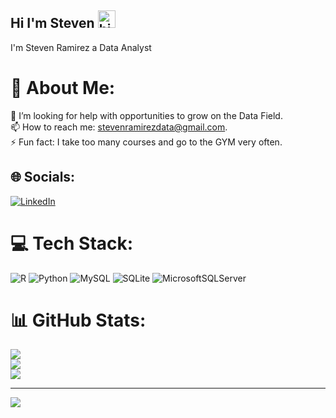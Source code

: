 ## Hi I'm Steven <img src="https://user-images.githubusercontent.com/1303154/88677602-1635ba80-d120-11ea-84d8-d263ba5fc3c0.gif" width="28px" height="28px" alt="hi">

I'm Steven Ramirez a Data Analyst




# 💫 About Me:
🤔 I’m looking for help with opportunities to grow on the Data Field.<br>📫 How to reach me: stevenramirezdata@gmail.com.<br>⚡ Fun fact: I take too many courses and go to the GYM very often.


## 🌐 Socials:
[![LinkedIn](https://img.shields.io/badge/LinkedIn-%230077B5.svg?logo=linkedin&logoColor=white)](https://linkedin.com/in/https://www.linkedin.com/in/steven-ramirez-10556623b/) 

# 💻 Tech Stack:
![R](https://img.shields.io/badge/r-%23276DC3.svg?style=for-the-badge&logo=r&logoColor=white) ![Python](https://img.shields.io/badge/python-3670A0?style=for-the-badge&logo=python&logoColor=ffdd54) ![MySQL](https://img.shields.io/badge/mysql-%2300f.svg?style=for-the-badge&logo=mysql&logoColor=white) ![SQLite](https://img.shields.io/badge/sqlite-%2307405e.svg?style=for-the-badge&logo=sqlite&logoColor=white) ![MicrosoftSQLServer](https://img.shields.io/badge/Microsoft%20SQL%20Sever-CC2927?style=for-the-badge&logo=microsoft%20sql%20server&logoColor=white)
# 📊 GitHub Stats:
![](https://github-readme-stats.vercel.app/api?username=stevoatx&theme=dark&hide_border=false&include_all_commits=false&count_private=false)<br/>
![](https://github-readme-streak-stats.herokuapp.com/?user=stevoatx&theme=dark&hide_border=false)<br/>
![](https://github-readme-stats.vercel.app/api/top-langs/?username=stevoatx&theme=dark&hide_border=false&include_all_commits=false&count_private=false&layout=compact)

---
[![](https://visitcount.itsvg.in/api?id=stevoatx&icon=0&color=0)](https://visitcount.itsvg.in)

<!-- Proudly created with GPRM ( https://gprm.itsvg.in ) -->

